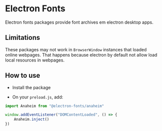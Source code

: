# Electron Fonts

Electron fonts packages provide font archives em electron desktop apps.

## Limitations

These packages may not work in `BrowserWindow` instances that loaded online webpages. That happens because electron by default not allow load local resources in webpages.

## How to use

* Install the package

* On your `preload.js`, add:

```ts
import Anaheim from "@electron-fonts/anaheim"

window.addEventListener("DOMContentLoaded", () => {
    Anaheim.inject()
})
```